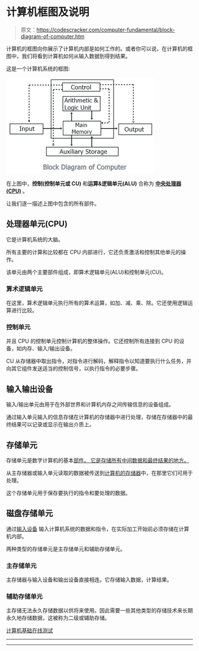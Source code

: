 # 计算机框图及说明

> 原文：<https://codescracker.com/computer-fundamental/block-diagram-of-computer.htm>

计算机的框图向你展示了计算机内部是如何工作的。或者你可以说，在计算机的框图中，我们将看到计算机如何从输入数据到得到结果。

这是一个计算机系统的框图:

![block diagram of computer](img/cc57cde4a50d342d04bbc6f6dc906212.png)

在上图中，**控制(控制单元或 CU)** 和**运算&逻辑单元(ALU)** 合称为 **[中央处理器(CPU)](/computer-fundamental/central-processing-unit-cpu.htm)** 。

让我们逐一描述上图中包含的所有部件。

## 处理器单元(CPU)

它是计算机系统的大脑。

所有主要的计算和比较都在 CPU 内部进行，它还负责激活和控制其他单元的操作。

该单元由两个主要部件组成，即算术逻辑单元(ALU)和控制单元(CU)。

### 算术逻辑单元

在这里，算术逻辑单元执行所有的算术运算，如加、减、乘、除。它还使用逻辑运算进行比较。

### 控制单元

并且 CPU 的控制单元控制计算机的整体操作。它还控制所有连接到 CPU 的设备，如内存、输入/输出设备。

CU 从存储器中取出指令，对指令进行解码，解释指令以知道要执行什么任务，并向其它组件发送适当的控制信号，以执行指令的必要步骤。

## 输入输出设备

输入/输出单元由用于在外部世界和计算机内存之间传输信息的设备组成。

通过输入单元输入的信息存储在计算机的存储器中进行处理，存储在存储器中的最终结果可以记录或显示在输出介质上。

## 存储单元

存储单元是数字计算机的基本[部件。 它是存储所有中间数据和最终结果的地方。](/computer-fundamental/components-of-computer.htm)

从主存储器或输入单元读取的数据被传送到[计算机的存储器](/computer-fundamental/computer-memory-and-types.htm)中，在那里它们可用于处理。

这个存储单元用于保存要执行的指令和要处理的数据。

## 磁盘存储单元

通过[输入设备](/computer-fundamental/input-devices.htm) 输入计算机系统的数据和指令，在实际加工开始前必须存储在计算机内部。

两种类型的存储单元是主存储单元和辅助存储单元。

### 主存储单元

主存储器与输入设备和输出设备直接相连。它存储输入数据，计算结果。

### 辅助存储单元

主存储无法永久存储数据以供将来使用。因此需要一些其他类型的存储技术来长期永久地存储数据，这被称为二级或辅助存储。

[计算机基础在线测试](/exam/showtest.php?subid=14)

* * *

* * *
